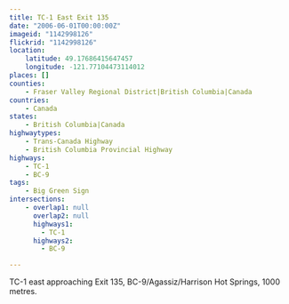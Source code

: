 ```yaml
---
title: TC-1 East Exit 135
date: "2006-06-01T00:00:00Z"
imageid: "1142998126"
flickrid: "1142998126"
location:
    latitude: 49.17686415647457
    longitude: -121.77104473114012
places: []
counties:
    - Fraser Valley Regional District|British Columbia|Canada
countries:
    - Canada
states:
    - British Columbia|Canada
highwaytypes:
    - Trans-Canada Highway
    - British Columbia Provincial Highway
highways:
    - TC-1
    - BC-9
tags:
    - Big Green Sign
intersections:
    - overlap1: null
      overlap2: null
      highways1:
        - TC-1
      highways2:
        - BC-9

---
```

TC-1 east approaching Exit 135, BC-9/Agassiz/Harrison Hot Springs, 1000 metres.